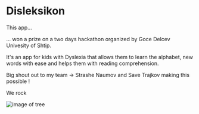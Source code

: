 # Disleksikon

This app...

... won a prize on a two days hackathon organized by Goce Delcev Univesity of Shtip.

It's an app for kids with Dyslexia that allows them to learn the alphabet, new words with ease
and helps them with reading comprehension.

Big shout out to my team -> Strashe Naumov and Save Trajkov making this possible !

We rock

![image of tree](https://user-images.githubusercontent.com/32278714/111912561-7fc95700-8a6a-11eb-8869-bd8c21e750c2.jpg)
